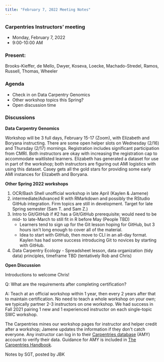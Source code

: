 ```yaml
---
title: "February 7, 2022 Meeting Notes"
---
```

### Carpentries Instructors’ meeting
- Monday, February 7, 2022
- 9:00-10:00 AM

### Present:
Brooks-Kieffer, de Mello, Dwyer, Koseva, Loecke, Machado-Stredel, Ramos, Russell, Thomas, Wheeler

### Agenda
- Check in on Data Carpentry Genomics
- Other workshop topics this Spring?
- Open discussion time

### Discussions

**Data Carpentry Genomics**

Workshop will be 3 full days, February 15-17 (Zoom), with Elizabeth and Boryana instructing. There are some open helper slots on Wednesday (2/16) and Thursday (2/17) mornings. Registration includes significant participation from CMRI. Both instructors are okay with increasing the registration cap to accommodate waitlisted learners. Elizabeth has generated a dataset for use in part of the workshop; both instructors are figuring out AMI logistics with using this dataset. Casey gets all the gold stars for providing some early AMI instances for Elizabeth and Boryana.

**Other Spring 2022 workshops**

1. OCR/Bash Shell unofficial workshop in late April (Kaylen & Jamene)
2. intermediate/Advanced R with RMarkdown and possibly the RStudio GitHub integration. Firm topics are still in development. Target for late Spring semester (Sam T. and Sam Z.)
3. Intro to Git/GitHub if #2 has a Git/GitHub prerequisite; would need to be mid- to late-March to still fit in R before May (People TBD)
   - Learners tend to sign up for the Git lesson hoping for GitHub, but 3 hours isn't long enough to cover all of the material.
   - Idea to start with GitHub, then move to CLI in an all-day format. Kaylen has had some success introducing Git to novices by starting with GitHub.
4. Data Carpentry Ecology - Spreadsheet lesson, data organization (tidy data) principles, timeframe TBD (tentatively Rob and Chris)

**Open Discussion**

Introductions to welcome Chris!

Q: What are the requirements after completing certification?

A: Teach at an official workshop within 1 year, then every 2 years after that to maintain certification. No need to teach a whole workshop on your own; we typically partner 2-3 instructors on one workshop. We had success in Fall 2021 pairing 1 new and 1 experienced instructor on each single-topic SWC workshop.

The Carpentries mines our workshop pages for instructor and helper credit after a workshop; Jamene updates the information if they don't catch everyone. Any instructor can log in to their [Carpentries database](https://amy.carpentries.org/account/login/?next=/dashboard/) (AMY) account to verify their data. Guidance for AMY is included in [The Carpentries Handbook](https://docs.carpentries.org/topic_folders/for_instructors/current_instructors.html#accessing-and-updating-your-instructor-profile).


Notes by SGT, posted by JBK
